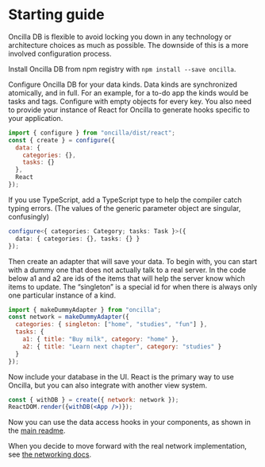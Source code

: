 # Starting guide

Oncilla DB is flexible to avoid locking you down in any technology or architecture choices as much as possible. The downside of this is a more involved configuration process.

Install Oncilla DB from npm registry with `npm install --save oncilla`.

Configure Oncilla DB for your data kinds. Data kinds are synchronized atomically, and in full. For an example, for a to-do app the kinds would be tasks and tags. Configure with empty objects for every key. You also need to provide your instance of React for Oncilla to generate hooks specific to your application.

```js
import { configure } from "oncilla/dist/react";
const { create } = configure({
  data: {
    categories: {},
    tasks: {}
  },
  React
});
```

If you use TypeScript, add a TypeScript type to help the compiler catch typing errors. (The values of the generic parameter object are singular, confusingly)

```ts
configure<{ categories: Category; tasks: Task }>({
  data: { categories: {}, tasks: {} }
});
```

Then create an adapter that will save your data. To begin with, you can start with a dummy one that does not actually talk to a real server. In the code below a1 and a2 are ids of the items that will help the server know which items to update. The “singleton” is a special id for when there is always only one particular instance of a kind.

```js
import { makeDummyAdapter } from "oncilla";
const network = makeDummyAdapter({
  categories: { singleton: ["home", "studies", "fun"] },
  tasks: {
    a1: { title: "Buy milk", category: "home" },
    a2: { title: "Learn next chapter", category: "studies" }
  }
});
```

Now include your database in the UI. React is the primary way to use Oncilla, but you can also integrate with another view system.

```jsx
const { withDB } = create({ network: network });
ReactDOM.render({withDB(<App />)});
```

Now you can use the data access hooks in your components, as shown in the [main readme](../README.md).

When you decide to move forward with the real network implementation, see [the networking docs](network/README.md).

